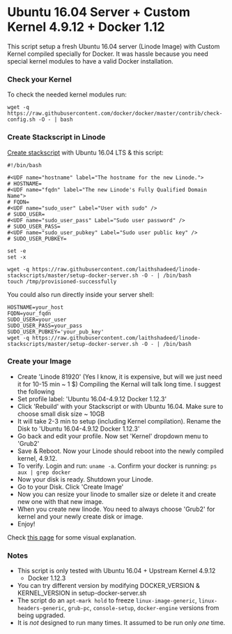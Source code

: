 # Ubuntu 16.04 Server + Custom Kernel 4.9.12 + Docker 1.12

This script setup a fresh Ubuntu 16.04 server (Linode Image) with Custom Kernel
compiled specially for Docker. It was hassle because you need special
kernel modules to have a valid Docker installation.

### Check your Kernel

To check the needed kernel modules run:

```
wget -q https://raw.githubusercontent.com/docker/docker/master/contrib/check-config.sh -O - | bash
```

### Create Stackscript in Linode

[Create stackscript](https://www.linode.com/docs/platform/stackscripts) with Ubuntu 16.04 LTS & this script:

```
#!/bin/bash

#<UDF name="hostname" label="The hostname for the new Linode.">
# HOSTNAME=
#<UDF name="fqdn" label="The new Linode's Fully Qualified Domain Name">
# FQDN=
#<UDF name="sudo_user" Label="User with sudo" />
# SUDO_USER=
#<UDF name="sudo_user_pass" Label="Sudo user password" />
# SUDO_USER_PASS=
#<UDF name="sudo_user_pubkey" Label="Sudo user public key" />
# SUDO_USER_PUBKEY=

set -e
set -x

wget -q https://raw.githubusercontent.com/laithshadeed/linode-stackscripts/master/setup-docker-server.sh -O - | /bin/bash
touch /tmp/provisioned-successfully
```

You could also run directly inside your server shell:

```
HOSTNAME=your_host
FQDN=your_fqdn
SUDO_USER=your_user
SUDO_USER_PASS=your_pass
SUDO_USER_PUBKEY='your_pub_key'
wget -q https://raw.githubusercontent.com/laithshadeed/linode-stackscripts/master/setup-docker-server.sh -O - | /bin/bash
```
### Create your Image

* Create 'Linode 81920' (Yes I know, it is expensive, but will we just need it for 10-15 min ~ 1 $)
Compiling the Kernal will talk long time. I suggest the following
* Set profile label: 'Ubuntu 16.04-4.9.12 Docker 1.12.3'
* Click 'Rebuild' with your Stackscript or with Ubuntu 16.04. Make sure to choose small disk size ~ 10GB
* It will take 2-3 min to setup (including Kernel compilation). Rename the Disk to 'Ubuntu 16.04-4.9.12 Docker 1.12.3'
* Go back and edit your profile. Now set 'Kernel' dropdown menu to 'Grub2'
* Save & Reboot. Now your Linode should reboot into the newly compiled kernel, 4.9.12.
* To verify. Login and run: `uname -a`. Confirm your docker is running: `ps aux | grep docker`
* Now your disk is ready. Shutdown your Linode.
* Go to your Disk. Click 'Create Image'
* Now you can resize your linode to smaller size or delete it and create new one with that new image.
* When you create new linode. You need to always choose 'Grub2' for kernel and your newly create disk or image.
* Enjoy!

Check [this page](https://www.linode.com/docs/tools-reference/custom-kernels-distros/custom-compiled-kernel-debian-ubuntu)
for some visual explanation.

### Notes

* This script is only tested with Ubuntu 16.04 + Upstream Kernel 4.9.12
  + Docker 1.12.3
* You can try different version by modifying DOCKER_VERSION &
  KERNEL_VERSION in setup-docker-server.sh
* The script do an `apt-mark hold` to freeze `linux-image-generic`, `linux-headers-generic`,
  `grub-pc`, `console-setup`, `docker-engine` versions from being upgraded.
* It is *not* designed to run many times. It assumed to be run only
  *one* time.

